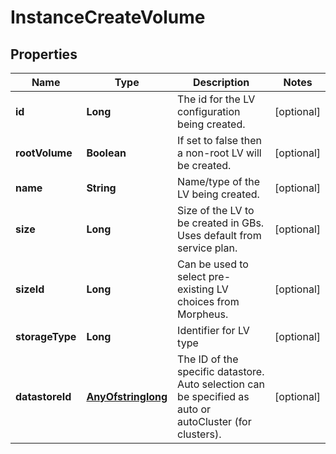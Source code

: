 

# InstanceCreateVolume

## Properties

Name | Type | Description | Notes
------------ | ------------- | ------------- | -------------
**id** | **Long** | The id for the LV configuration being created. |  [optional]
**rootVolume** | **Boolean** | If set to false then a non-root LV will be created. |  [optional]
**name** | **String** | Name/type of the LV being created. |  [optional]
**size** | **Long** | Size of the LV to be created in GBs.  Uses default from service plan. |  [optional]
**sizeId** | **Long** | Can be used to select pre-existing LV choices from Morpheus. |  [optional]
**storageType** | **Long** | Identifier for LV type |  [optional]
**datastoreId** | [**AnyOfstringlong**](AnyOfstringlong.md) | The ID of the specific datastore. Auto selection can be specified as auto or autoCluster (for clusters). |  [optional]




